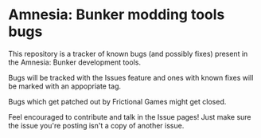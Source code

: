 # Amnesia: Bunker modding tools bugs

This repository is a tracker of known bugs (and possibly fixes) present in the Amnesia: Bunker development tools.

Bugs will be tracked with the Issues feature and ones with known fixes will be marked with an appopriate tag.

Bugs which get patched out by Frictional Games might get closed.

Feel encouraged to contribute and talk in the Issue pages! Just make sure the issue you're posting isn't a copy of another issue.
